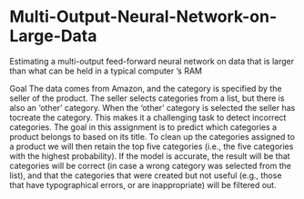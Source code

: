 # Multi-Output-Neural-Network-on-Large-Data
Estimating a multi-output feed-forward neural network on data that is larger than what can be held in a typical computer ’s RAM


Goal
The data comes from Amazon, and the category is specified by the seller of the product. The seller selects categories from a list, but there is also an ‘other’ category. When the ‘other’ category is selected the seller has tocreate the category. This makes it a challenging task to detect incorrect categories. The goal in this assignment is to predict which categories a product belongs to based on its title. To clean up the categories assigned to a product we will then retain the top five categories (i.e., the five categories with the highest probability). If the model is accurate, the result will be that categories will be correct (in case a wrong category was selected from the list), and that the categories that were created but not useful (e.g., those that have typographical errors, or are
inappropriate) will be filtered out.
